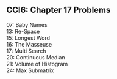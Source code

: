 ## CCI6: Chapter 17 Problems

07: Baby Names  
13: Re-Space  
15: Longest Word  
16: The Masseuse  
17: Multi Search   
20: Continuous Median   
21: Volume of Histogram  
24: Max Submatrix    
